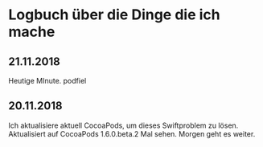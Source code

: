 #  Logbuch über die Dinge die ich mache

## 21.11.2018
Heutige MInute. podfiel

## 20.11.2018 
Ich aktualisiere aktuell CocoaPods, um dieses Swiftproblem zu lösen.
Aktualisiert auf CocoaPods 1.6.0.beta.2
Mal sehen. Morgen geht es weiter.

